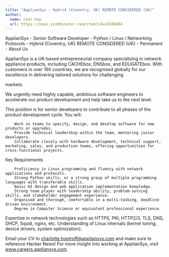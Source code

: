 ```yaml
---
title: "ApplianSys : Hybrid (Coventry, UK) REMOTE CONSIDERED (UK)"
author:
  name: char-hop
  url: https://news.ycombinator.com/item?id=43289484
---
```

ApplianSys - Senior Software Developer - Python &#x2F; Linux &#x2F; Networking Protocols - Hybrid (Coventry, UK) REMOTE CONSIDERED (UK) - Permanent - 
About Us

ApplianSys is a UK-based entrepreneurial company specialising in network appliance products, including CACHEbox, DNSbox, and EDUGATEbox. With customers in over 160 countries, we are recognised globally for our excellence in delivering tailored solutions for challenging

markets.

We urgently need highly capable, ambitious software engineers to accelerate our product development and help take us to the next level.

This position is for senior developers to contribute to all phases of the product development cycle. You will:

<pre><code>    Work in teams to specify, design, and develop software for new products or upgrades.
    Provide technical leadership within the team, mentoring junior developers.
    Collaborate closely with hardware development, technical support, marketing, sales, and production teams, offering opportunities for cross-functional projects.
</code></pre>
Key Requirements

<pre><code>    Proficiency in Linux programming and fluency with network applications and protocols.
    Strong Python skills, or a strong grasp of multiple programming languages with transferable skills.
    Basic UI design and web application implementation knowledge.
    Strong team player with leadership ability, problem-solving skills, and stakeholder engagement experience.
    Organised and thorough, comfortable in a multi-tasking, deadline-driven environment.
    Degree in Computer Science or equivalent professional experience.</code></pre>
Expertise in network technologies such as HTTPS, PKI, HTTP2&#x2F;3, TLS, DNS, DHCP, Squid, nginx, etc.
    Understanding of Linux internals (kernel tuning, device drivers, system optimization).

Email your CV to charlotte.hoptroff@appliansys.com and make sure to reference Hacker News!
For more insight into working at ApplianSys, visit www.careers.appliansys.com.
<JobApplication />
